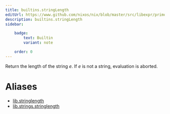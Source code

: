 ```yaml
---
title: builtins.stringLength
editUrl: https://www.github.com/nixos/nix/blob/master/src/libexpr/primops.cc
description: builtins.stringLength
sidebar:

    badge:
        text: Builtin
        variant: note

    order: 0
---
```


Return the length of the string *e*. If *e* is not a string,
evaluation is aborted.


# Aliases

- [lib.stringlength](/nix-doc-comments/reference/lib/lib-stringlength)
- [lib.strings.stringlength](/nix-doc-comments/reference/lib/strings/lib-strings-stringlength)


